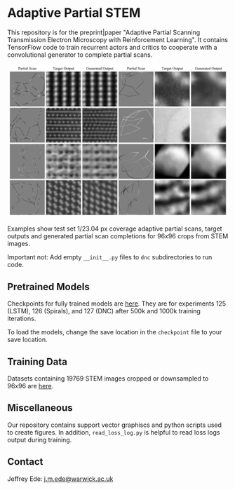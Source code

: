 # Adaptive Partial STEM

This repository is for the preprint|paper "Adaptive Partial Scanning Transmission Electron Microscopy with Reinforcement Learning". It contains TensorFlow code to train recurrent actors and critics to cooperate with a convolutional generator to complete partial scans. 

<p align="center">
  <img src="examples-hq.png">
</p>

Examples show test set 1/23.04 px coverage adaptive partial scans, target outputs and generated partial scan completions for 96x96 crops from STEM images.

Important not: Add empty `__init__.py` files to `dnc` subdirectories to run code.

## Pretrained Models

Checkpoints for fully trained models are [here](https://drive.google.com/drive/folders/1LJuaVXEvlfhrZLQiz_LEnoAn59WM2PpI?usp=sharing). They are for experiments 125 (LSTM), 126 (Spirals), and 127 (DNC) after 500k and 1000k training iterations. 

To load the models, change the save location in the `checkpoint` file to your save location.

## Training Data

Datasets containing 19769 STEM images cropped or downsampled to 96x96 are [here](https://github.com/Jeffrey-Ede/datasets/wiki).

## Miscellaneous

Our repository contains support vector graphiscs and python scripts used to create figures. In addition, `read_loss_log.py` is helpful to read loss logs output during training.

## Contact

Jeffrey Ede: j.m.ede@warwick.ac.uk
